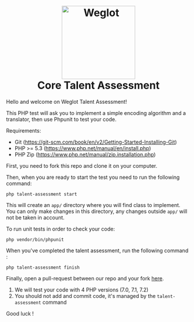 <h1 align="center">
  <br>
  <a href="https://weglot.com/"><img src="https://staging.weglot.com/public/images/wglogo-full.png" alt="Weglot" width="200"></a>
  <br>
  Core Talent Assessment
  
  <br>
</h1>

Hello and welcome on Weglot Talent Assessment!

This PHP test will ask you to implement a simple encoding algorithm and a translator, then use Phpunit to test your code.

Requirements:
* Git (https://git-scm.com/book/en/v2/Getting-Started-Installing-Git)
* PHP >= 5.3 (https://www.php.net/manual/en/install.php)
* PHP Zip (https://www.php.net/manual/zip.installation.php)


First, you need to fork this repo and clone it on your computer.

Then, when you are ready to start the test you need to run the following command:
```
php talent-assessment start
```

This will create an ```app/``` directory where you will find class to implement. You can only make changes in this directory, any changes outside ```app/``` will not be taken in account. 

To run unit tests in order to check your code:
```
php vendor/bin/phpunit
```

When you've completed the talent assessment, run the following command :
```
php talent-assessment finish
```

Finally, open a pull-request between our repo and your fork [here](https://github.com/weglot/core-talent-assessment/compare).

1. We will test your code with 4 PHP versions (7.0, 7.1, 7.2)
2. You should not add and commit code, it's managed by the ``talent-assessment`` command

Good luck !